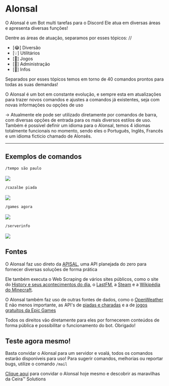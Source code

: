 # Alonsal

O Alonsal é um Bot multi tarefas para o Discord
Ele atua em diversas áreas e apresenta diversas funções!

Dentre as áreas de atuação, separamos por esses tópicos: //
- [😂] Diversão
- [💡] Utilitários
- [🎲] Jogos
- [💂] Administração
- [📡] Infos

Separados por esses tópicos temos em torno de 40 comandos prontos para todas as suas demandas!

O Alonsal é um bot em constante evolução, e sempre esta em atualizações para trazer novos comandos e ajustes
a comandos já existentes, seja com novas informações ou opções de uso

-> Atualmente ele pode ser utilizado diretamente por comandos de barra, com diversas opções de entrada
para os mais diversos estilos de uso. Também é possível definir um idioma para o Alonsal, temos 4 idiomas
totalmente funcionais no momento, sendo eles o Português, Inglês, Francês e um idioma ficticio chamado de Alonsês.

<hr>

<h2>Exemplos de comandos</h2>

`/tempo são paulo` <br><br>
<img src="https://user-images.githubusercontent.com/56841881/185818071-ca0f4c8d-ffe1-4057-8530-3ca144bb04db.png">

`/cazalbe piada` <br><br>
<img src="https://user-images.githubusercontent.com/56841881/185818263-abfaee6d-e7d0-436b-a3ee-4762dd4c4453.png">

`/games agora` <br><br>
<img src="https://user-images.githubusercontent.com/56841881/185818298-03bf5bff-701c-4b6f-a684-d7d6d4961911.png">

`/serverinfo` <br><br>
<img src="https://user-images.githubusercontent.com/56841881/185818396-fa99a1ad-353e-48cd-ae02-31e7824df65e.png">

<h2>Fontes</h2>

O Alonsal faz uso direto da [APISAL](https://github.com/odnols/APISAL), uma API planejada do zero para fornecer diversas soluções de forma prática

Ele também executa o Web Scraping de vários sites públicos, como o site do [History e seus acontecimentos do dia](https://history.uol.com.br/hoje-na-historia), o [LastFM](https://www.last.fm/pt/home), a [Steam](https://store.steampowered.com/?l=portuguese) e a [Wikipédia do Minecraft](https://minecraft.fandom.com/wiki/Minecraft_Wiki).

O Alonsal também faz uso de outras fontes de dados, como o [OpenWeather](https://openweathermap.org/api)
E não menos importante, as API's de [piadas e charadas](https://github.com/oGabrielArruda/api-charadas) e a de [jogos gratuitos da Epic Games](https://github.com/AuroPick/epic-free-games)

Todos os direitos vão diretamente para eles por fornecerem conteúdos de forma pública e possibilitar o funcionamento do bot. Obrigado!

<h2>Teste agora mesmo!</h2>

Basta convidar o Alonsal para um servidor e voalá, todos os comandos estarão disponíveis para uso!
Para sugerir comandos, melhorias ou reportar bugs, utilize o comando `/mail`

[Clique aqui](https://discord.com/oauth2/authorize?client_id=833349943539531806&scope=bot&permissions=1614150720) para convidar o Alonsal hoje mesmo e descobrir as maravilhas da Ceira™️ Solutions